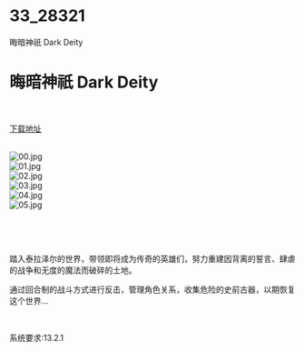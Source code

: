 # 33_28321
晦暗神祇 Dark Deity
# 晦暗神祇 Dark Deity
 <br/></br>
[下载地址](https://www.switch520.cc/article/28321 "下载地址")
<br/></br>

<p><img title="00.jpg" src="https://www.switch520.cc/muke_img/2022_03_17_756f59385f153.jpg" alt="00.jpg"><br>
<img title="01.jpg" src="https://www.switch520.cc/muke_img/2022_03_17_22e80f432c5ee.jpg" alt="01.jpg"><br>
<img title="02.jpg" src="https://www.switch520.cc/muke_img/2022_03_17_4c3ba82427b70.jpg" alt="02.jpg"><br>
<img title="03.jpg" src="https://www.switch520.cc/muke_img/2022_03_17_d00f4e85f11d0.jpg" alt="03.jpg"><br>
<img title="04.jpg" src="https://www.switch520.cc/muke_img/2022_03_17_6a4836b58799c.jpg" alt="04.jpg"><br>
<img title="05.jpg" src="https://www.switch520.cc/muke_img/2022_03_17_037124e5249f0.jpg" alt="05.jpg"></p>
<p>&nbsp;</p>
<p>&nbsp;</p>
<p>踏入泰拉泽尔的世界，带领即将成为传奇的英雄们，努力重建因背离的誓言、肆虐的战争和无度的魔法而破碎的土地。</p>
<p>通过回合制的战斗方式进行反击，管理角色关系，收集危险的史前古器，以期恢复这个世界…</p>
<p>&nbsp;</p>
<p>系统要求:13.2.1</p>



